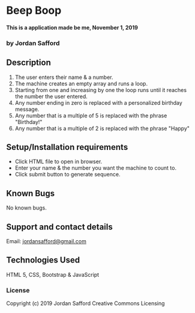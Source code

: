 # Beep Boop

#### This is a application made be me, November 1, 2019

### by Jordan Safford

## Description

1. The user enters their name & a number.
2. The machine creates an empty array and runs a loop.
3. Starting from one and increasing by one the loop runs until it reaches the number the user entered.
4. Any number ending in zero is replaced with a personalized birthday message.
5. Any number that is a multiple of 5 is replaced with the phrase "Birthday!"
6. Any number that is a multiple of 2 is replaced with the phrase "Happy"

## Setup/Installation requirements

* Click HTML file to open in browser.
* Enter your name & the number you want the machine to count to.
* Click submit button to generate sequence.

## Known Bugs

<!-- Zero is being counted as a factor of ten, probably due to using the modulus formula. -->
No known bugs.

## Support and contact details

Email: jordansafford@gmail.com

## Technologies Used

HTML 5, CSS, Bootstrap & JavaScript

### License


Copyright (c) 2019 Jordan Safford Creative Commons Licensing
